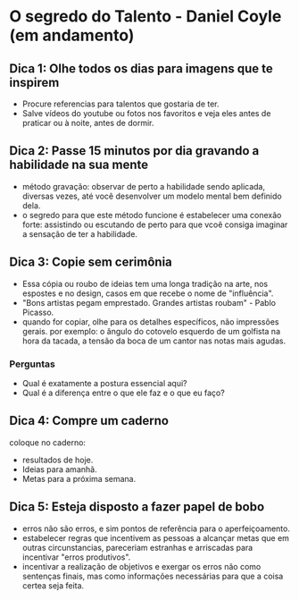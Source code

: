 # O segredo do Talento - Daniel Coyle (em andamento)

## Dica 1: Olhe todos os dias para imagens que te inspirem
- Procure referencias para talentos que gostaria de ter.
- Salve vídeos do youtube ou fotos nos favoritos e veja eles antes de praticar ou à noite, antes de dormir.

## Dica 2: Passe 15 minutos por dia gravando a habilidade na sua mente
- método gravação: observar de perto a habilidade sendo aplicada, diversas vezes, até você desenvolver um modelo mental bem definido dela.
- o segredo para que este método funcione é estabelecer uma conexão forte: assistindo ou escutando de perto para que vcoê consiga imaginar a sensação de ter a habilidade.

## Dica 3: Copie sem cerimônia
- Essa cópia ou roubo de ideias tem uma longa tradição na arte, nos espostes e no design, casos em que recebe o nome de "influência".
- "Bons artistas pegam emprestado. Grandes artistas roubam" - Pablo Picasso.
- quando for copiar, olhe para os detalhes específicos, não impressões gerais. por exemplo: o ângulo do cotovelo esquerdo de um golfista na hora da tacada, a tensão da boca de um cantor nas notas mais agudas.
### Perguntas
- Qual é exatamente a postura essencial aqui?
- Qual é a diferença entre o que ele faz e o que eu faço?


## Dica 4: Compre um caderno
coloque no caderno:
-  resultados de hoje.
-  Ideias para amanhã. 
-  Metas para a próxima semana.

## Dica 5: Esteja disposto a fazer papel de bobo
- erros não são erros, e sim pontos de referência para o aperfeiçoamento.
- estabelecer regras que incentivem as pessoas a alcançar metas que em outras circunstancias, pareceriam estranhas e arriscadas para incentivar "erros produtivos".
- incentivar a realização de objetivos e exergar os erros não como sentenças finais, mas como informações necessárias para que a coisa certea seja feita.